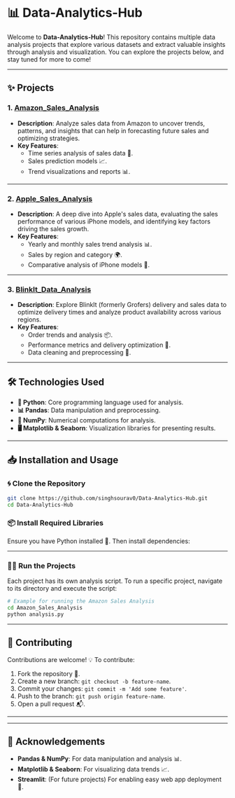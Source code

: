 # 📊 Data-Analytics-Hub

Welcome to **Data-Analytics-Hub**! This repository contains multiple data analysis projects that explore various datasets and extract valuable insights through analysis and visualization. You can explore the projects below, and stay tuned for more to come!

---

## ✨ Projects

### 1. [Amazon_Sales_Analysis](Amazon_Sales_Analysis)
- **Description**: Analyze sales data from Amazon to uncover trends, patterns, and insights that can help in forecasting future sales and optimizing strategies.
- **Key Features**:
  - Time series analysis of sales data 📅.
  - Sales prediction models 📈.
  - Trend visualizations and reports 📊.

---

### 2. [Apple_Sales_Analysis](Apple_Sales_Analysis)
- **Description**: A deep dive into Apple's sales data, evaluating the sales performance of various iPhone models, and identifying key factors driving the sales growth.
- **Key Features**:
  - Yearly and monthly sales trend analysis 📊.
  - Sales by region and category 🌍.
  - Comparative analysis of iPhone models 📱.

---

### 3. [BlinkIt_Data_Analysis](BlinkIt_Data_Analysis)
- **Description**: Explore BlinkIt (formerly Grofers) delivery and sales data to optimize delivery times and analyze product availability across various regions.
- **Key Features**:
  - Order trends and analysis 📦.
  - Performance metrics and delivery optimization 🚚.
  - Data cleaning and preprocessing 🔧.

---

## 🛠️ Technologies Used
- **🐍 Python**: Core programming language used for analysis.
- **📊 Pandas**: Data manipulation and preprocessing.
- **🔢 NumPy**: Numerical computations for analysis.
- **🖥️ Matplotlib & Seaborn**: Visualization libraries for presenting results.

---

## 📥 Installation and Usage

### 🌀 Clone the Repository
```bash
git clone https://github.com/singhsourav0/Data-Analytics-Hub.git
cd Data-Analytics-Hub
```

### 📦 Install Required Libraries
Ensure you have Python installed 🐍. Then install dependencies:

---

### 🏃‍♂️ Run the Projects
Each project has its own analysis script. To run a specific project, navigate to its directory and execute the script:
```bash
# Example for running the Amazon Sales Analysis
cd Amazon_Sales_Analysis
python analysis.py
```

---

## 🤝 Contributing
Contributions are welcome! 💡 To contribute:
1. Fork the repository 🍴.
2. Create a new branch: `git checkout -b feature-name`.
3. Commit your changes: `git commit -m 'Add some feature'`.
4. Push to the branch: `git push origin feature-name`.
5. Open a pull request 📬.

---


---

## 🙌 Acknowledgements
- **Pandas & NumPy**: For data manipulation and analysis 📊.
- **Matplotlib & Seaborn**: For visualizing data trends 📈.
- **Streamlit**: (For future projects) For enabling easy web app deployment 🚀.
